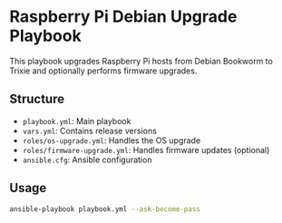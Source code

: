 # Raspberry Pi Debian Upgrade Playbook

This playbook upgrades Raspberry Pi hosts from Debian Bookworm to Trixie and optionally performs firmware upgrades.

## Structure
- `playbook.yml`: Main playbook
- `vars.yml`: Contains release versions
- `roles/os-upgrade.yml`: Handles the OS upgrade
- `roles/firmware-upgrade.yml`: Handles firmware updates (optional)
- `ansible.cfg`: Ansible configuration

## Usage

```bash
ansible-playbook playbook.yml --ask-become-pass
